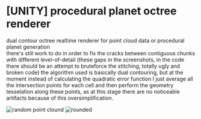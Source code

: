 # [UNITY] procedural planet octree renderer
dual contour octree realtime renderer for point cloud data or procedural planet generation  
there's still work to do in order to fix the cracks between contiguous chunks with different level-of-detail (these gaps in the screenshots, in the code there should be an attempt to bruteforce the stitching, totally ugly and broken code)
the algorithm used is basically dual contouring, but at the moment instead of calculating the quadratic error function 
I just average all the intersection points for each cell and then perform the geometry tesselation along these points, as at this stage there are no noticeable artifacts because of this oversimplification.  

![random point clound](https://raw.githubusercontent.com/paolorussian/proceduralplanet/master/ss/ss_pointcloud.png)
![rounded](https://raw.githubusercontent.com/paolorussian/proceduralplanet/master/ss/ss_rounded.png)